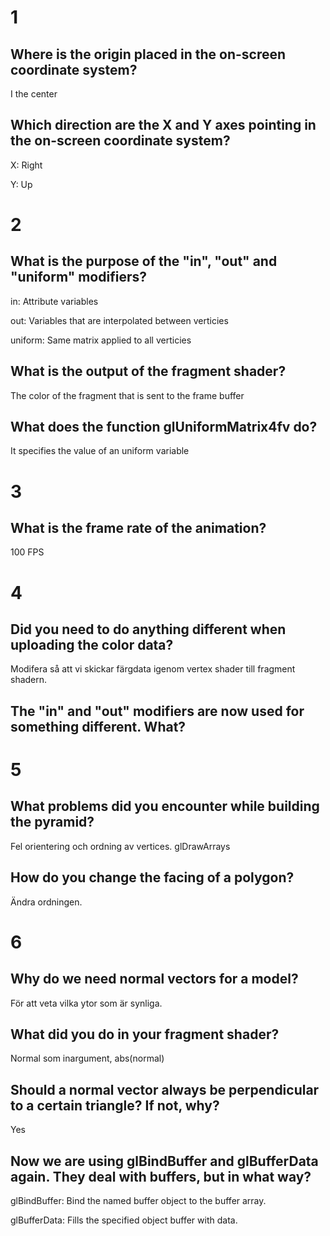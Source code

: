 # 1
## Where is the origin placed in the on-screen coordinate system?
I the center

## Which direction are the X and Y axes pointing in the on-screen coordinate system?
X: Right

Y: Up
# 2
## What is the purpose of the "in", "out" and "uniform" modifiers?
in: Attribute variables

out: Variables that are interpolated between verticies

uniform: Same matrix applied to all verticies

## What is the output of the fragment shader?
The color of the fragment that is sent to the frame buffer

## What does the function glUniformMatrix4fv do?
It specifies the value of an uniform variable

# 3
## What is the frame rate of the animation?
100 FPS

# 4
## Did you need to do anything different when uploading the color data?
Modifera så att vi skickar färgdata igenom vertex shader till fragment shadern.

## The "in" and "out" modifiers are now used for something different. What?

# 5
## What problems did you encounter while building the pyramid?
Fel orientering och ordning av vertices. glDrawArrays

## How do you change the facing of a polygon?
Ändra ordningen.

# 6
## Why do we need normal vectors for a model?
För att veta vilka ytor som är synliga.

## What did you do in your fragment shader?
Normal som inargument, abs(normal)

## Should a normal vector always be perpendicular to a certain triangle? If not, why?
Yes

## Now we are using glBindBuffer and glBufferData again. They deal with buffers, but in what way?
glBindBuffer: Bind the named buffer object to the buffer array.

glBufferData: Fills the specified object buffer with data.

